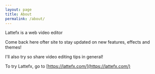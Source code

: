```yaml
---
layout: page
title: About
permalink: /about/
---
```


Lattefx is a web video editor

Come back here ofter site to stay updated on new features, effects and themes!

I'll also try so share video editing tips in general!

To try Lattefx, go to [https://lattefx.com/](https://lattefx.com/)
